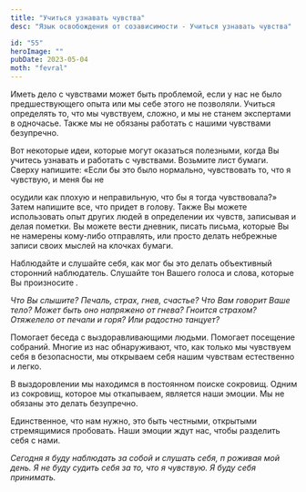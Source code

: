 ```yaml
---
title: "Учиться узнавать чувства"
desc: "Язык освобождения от созависимости - Учиться узнавать чувства"

id: "55"
heroImage: ""
pubDate: 2023-05-04
moth: "fevral"
---
```


Иметь дело с чувствами может быть проблемой, если у нас не было
предшествующего опыта или мы себе этого не позволяли. Учиться определять то,
что мы чувствуем, сложно, и мы не станем экспертами в одночасье. Также мы не
обязаны работать с нашими чувствами безупречно.

Вот некоторые идеи, которые могут оказаться полезными, когда Вы учитесь
узнавать и работать с чувствами. Возьмите лист бумаги. Сверху напишите: «Если
бы это было нормально, чувствовать то, что я чувствую, и меня бы не

осудили как плохую и неправильную, что бы я тогда чувствовала?» Затем напишите
все, что придет в голову. Также Вы можете использовать опыт других людей в
определении их чувств, записывая и делая пометки. Вы можете вести дневник,
писать письма, которые Вы не намерены кому-либо отправлять, или просто делать
небрежные записи своих мыслей на клочках бумаги.

Наблюдайте и слушайте себя, как мог бы это делать объективный сторонний
наблюдатель. Слушайте тон Вашего голоса и слова, которые Вы произносите _._

_Что Вы слышите? Печаль, страх, гнев, счастье? Что Вам говорит Ваше тело?
Может быть оно напряжено от гнева?_ _Гноится страхом? Отяжелело от печали и
горя? Или радостно танцует?_

Помогает беседа с выздоравливающими людьми. Помогает посещение собраний.
Многие из нас обнаруживают, что, как только мы чувствуем себя в безопасности,
мы открываем себя нашим чувствам естественно и легко.

В выздоровлении мы находимся в постоянном поиске сокровищ. Одним из сокровищ,
которое мы откапываем, является наши эмоции. Мы не обязаны это делать
безупречно.

Единственное, что нам нужно, это быть честными, открытыми стремящимися
пробовать. Наши эмоции ждут нас, чтобы разделить себя с нами.

_Сегодня_ _я_ _буду_ _наблюдать_ _за_ _собой_ _и_ _слушать_ _себя,_ _п_
_роживая_ _мой_ _день._ _Я_ _не_ _буду_ _судить_ _себя_ _за_ _то,_ _что_ _я_
_чувствую._ _Я_ _буду_ _себя_ _принимать._
